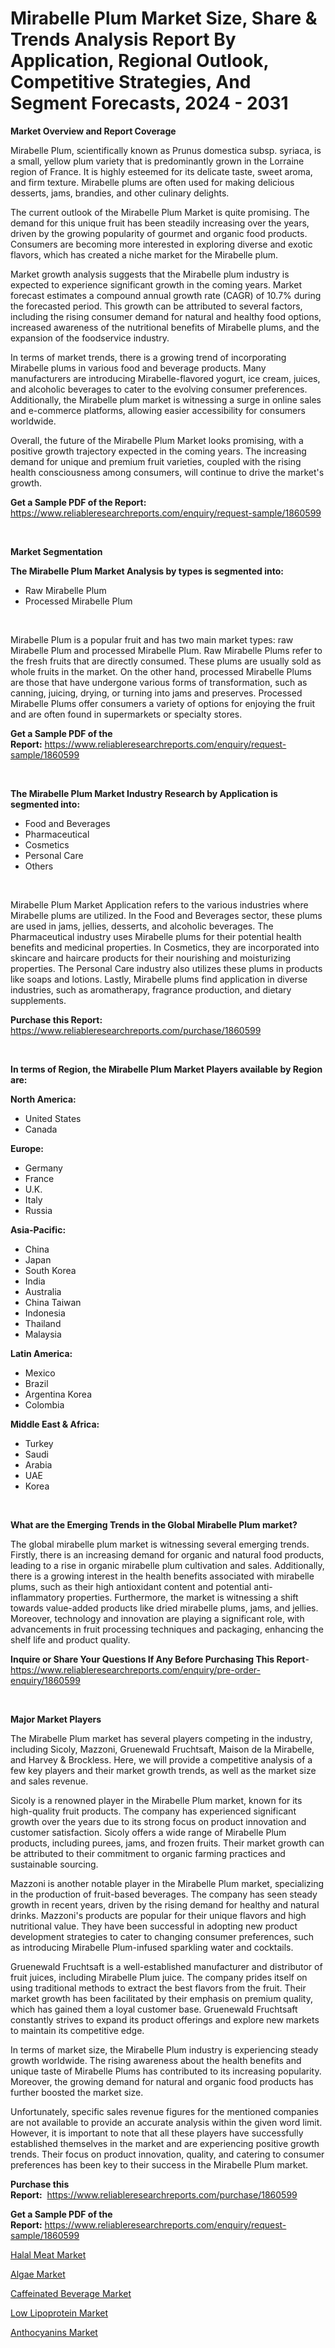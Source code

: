 <p><h1>Mirabelle Plum Market Size, Share & Trends Analysis Report By Application, Regional Outlook, Competitive Strategies, And Segment Forecasts, 2024 - 2031</h1></p><p><strong>Market Overview and Report Coverage</strong></p>
<p><p>Mirabelle Plum, scientifically known as Prunus domestica subsp. syriaca, is a small, yellow plum variety that is predominantly grown in the Lorraine region of France. It is highly esteemed for its delicate taste, sweet aroma, and firm texture. Mirabelle plums are often used for making delicious desserts, jams, brandies, and other culinary delights.</p><p>The current outlook of the Mirabelle Plum Market is quite promising. The demand for this unique fruit has been steadily increasing over the years, driven by the growing popularity of gourmet and organic food products. Consumers are becoming more interested in exploring diverse and exotic flavors, which has created a niche market for the Mirabelle plum.</p><p>Market growth analysis suggests that the Mirabelle plum industry is expected to experience significant growth in the coming years. Market forecast estimates a compound annual growth rate (CAGR) of 10.7% during the forecasted period. This growth can be attributed to several factors, including the rising consumer demand for natural and healthy food options, increased awareness of the nutritional benefits of Mirabelle plums, and the expansion of the foodservice industry.</p><p>In terms of market trends, there is a growing trend of incorporating Mirabelle plums in various food and beverage products. Many manufacturers are introducing Mirabelle-flavored yogurt, ice cream, juices, and alcoholic beverages to cater to the evolving consumer preferences. Additionally, the Mirabelle plum market is witnessing a surge in online sales and e-commerce platforms, allowing easier accessibility for consumers worldwide.</p><p>Overall, the future of the Mirabelle Plum Market looks promising, with a positive growth trajectory expected in the coming years. The increasing demand for unique and premium fruit varieties, coupled with the rising health consciousness among consumers, will continue to drive the market's growth.</p></p>
<p><strong>Get a Sample PDF of the Report:</strong> <a href="https://www.reliableresearchreports.com/enquiry/request-sample/1860599">https://www.reliableresearchreports.com/enquiry/request-sample/1860599</a></p>
<p>&nbsp;</p>
<p><strong>Market Segmentation</strong></p>
<p><strong>The Mirabelle Plum Market Analysis by types is segmented into:</strong></p>
<p><ul><li>Raw Mirabelle Plum</li><li>Processed Mirabelle Plum</li></ul></p>
<p>&nbsp;</p>
<p><p>Mirabelle Plum is a popular fruit and has two main market types: raw Mirabelle Plum and processed Mirabelle Plum. Raw Mirabelle Plums refer to the fresh fruits that are directly consumed. These plums are usually sold as whole fruits in the market. On the other hand, processed Mirabelle Plums are those that have undergone various forms of transformation, such as canning, juicing, drying, or turning into jams and preserves. Processed Mirabelle Plums offer consumers a variety of options for enjoying the fruit and are often found in supermarkets or specialty stores.</p></p>
<p><strong>Get a Sample PDF of the Report:</strong>&nbsp;<a href="https://www.reliableresearchreports.com/enquiry/request-sample/1860599">https://www.reliableresearchreports.com/enquiry/request-sample/1860599</a></p>
<p>&nbsp;</p>
<p><strong>The Mirabelle Plum Market Industry Research by Application is segmented into:</strong></p>
<p><ul><li>Food and Beverages</li><li>Pharmaceutical</li><li>Cosmetics</li><li>Personal Care</li><li>Others</li></ul></p>
<p>&nbsp;</p>
<p><p>Mirabelle Plum Market Application refers to the various industries where Mirabelle plums are utilized. In the Food and Beverages sector, these plums are used in jams, jellies, desserts, and alcoholic beverages. The Pharmaceutical industry uses Mirabelle plums for their potential health benefits and medicinal properties. In Cosmetics, they are incorporated into skincare and haircare products for their nourishing and moisturizing properties. The Personal Care industry also utilizes these plums in products like soaps and lotions. Lastly, Mirabelle plums find application in diverse industries, such as aromatherapy, fragrance production, and dietary supplements.</p></p>
<p><strong>Purchase this Report:</strong>&nbsp; <a href="https://www.reliableresearchreports.com/purchase/1860599">https://www.reliableresearchreports.com/purchase/1860599</a></p>
<p>&nbsp;</p>
<p><strong>In terms of Region, the Mirabelle Plum Market Players available by Region are:</strong></p>
<p>
    <p> <strong> North America: </strong>
        <ul>
            <li>United States</li>
            <li>Canada</li>
        </ul>
        </p> 
    <p> <strong> Europe: </strong>
        <ul>
            <li>Germany</li>
            <li>France</li>
            <li>U.K.</li>
            <li>Italy</li>
            <li>Russia</li>
        </ul>
        </p> 
    <p> <strong> Asia-Pacific: </strong>
        <ul>
            <li>China</li>
            <li>Japan</li>
            <li>South Korea</li>
            <li>India</li>
            <li>Australia</li>
            <li>China Taiwan</li>
            <li>Indonesia</li>
            <li>Thailand</li>
            <li>Malaysia</li>
        </ul>
        </p> 
    <p> <strong> Latin America: </strong>
        <ul>
            <li>Mexico</li>
            <li>Brazil</li>
            <li>Argentina Korea</li>
            <li>Colombia</li>
        </ul>
        </p> 
    <p> <strong> Middle East & Africa: </strong>
        <ul>
            <li>Turkey</li>
            <li>Saudi</li>
            <li>Arabia</li>
            <li>UAE</li>
            <li>Korea</li>
        </ul>
    </p>
    </p>
<p>&nbsp;</p>
<p><strong>What are the Emerging Trends in the Global Mirabelle Plum market?</strong></p>
<p><p>The global mirabelle plum market is witnessing several emerging trends. Firstly, there is an increasing demand for organic and natural food products, leading to a rise in organic mirabelle plum cultivation and sales. Additionally, there is a growing interest in the health benefits associated with mirabelle plums, such as their high antioxidant content and potential anti-inflammatory properties. Furthermore, the market is witnessing a shift towards value-added products like dried mirabelle plums, jams, and jellies. Moreover, technology and innovation are playing a significant role, with advancements in fruit processing techniques and packaging, enhancing the shelf life and product quality.</p></p>
<p><strong>Inquire or Share Your Questions If Any Before Purchasing This Report</strong>- <a href="https://www.reliableresearchreports.com/enquiry/pre-order-enquiry/1860599">https://www.reliableresearchreports.com/enquiry/pre-order-enquiry/1860599</a></p>
<p>&nbsp;</p>
<p><strong>Major Market Players</strong></p>
<p><p>The Mirabelle Plum market has several players competing in the industry, including Sicoly, Mazzoni, Gruenewald Fruchtsaft, Maison de la Mirabelle, and Harvey & Brockless. Here, we will provide a competitive analysis of a few key players and their market growth trends, as well as the market size and sales revenue.</p><p>Sicoly is a renowned player in the Mirabelle Plum market, known for its high-quality fruit products. The company has experienced significant growth over the years due to its strong focus on product innovation and customer satisfaction. Sicoly offers a wide range of Mirabelle Plum products, including purees, jams, and frozen fruits. Their market growth can be attributed to their commitment to organic farming practices and sustainable sourcing.</p><p>Mazzoni is another notable player in the Mirabelle Plum market, specializing in the production of fruit-based beverages. The company has seen steady growth in recent years, driven by the rising demand for healthy and natural drinks. Mazzoni's products are popular for their unique flavors and high nutritional value. They have been successful in adopting new product development strategies to cater to changing consumer preferences, such as introducing Mirabelle Plum-infused sparkling water and cocktails.</p><p>Gruenewald Fruchtsaft is a well-established manufacturer and distributor of fruit juices, including Mirabelle Plum juice. The company prides itself on using traditional methods to extract the best flavors from the fruit. Their market growth has been facilitated by their emphasis on premium quality, which has gained them a loyal customer base. Gruenewald Fruchtsaft constantly strives to expand its product offerings and explore new markets to maintain its competitive edge.</p><p>In terms of market size, the Mirabelle Plum industry is experiencing steady growth worldwide. The rising awareness about the health benefits and unique taste of Mirabelle Plums has contributed to its increasing popularity. Moreover, the growing demand for natural and organic food products has further boosted the market size.</p><p>Unfortunately, specific sales revenue figures for the mentioned companies are not available to provide an accurate analysis within the given word limit. However, it is important to note that all these players have successfully established themselves in the market and are experiencing positive growth trends. Their focus on product innovation, quality, and catering to consumer preferences has been key to their success in the Mirabelle Plum market.</p></p>
<p><strong>Purchase this Report:</strong>&nbsp;&nbsp;<a href="https://www.reliableresearchreports.com/purchase/1860599">https://www.reliableresearchreports.com/purchase/1860599</a></p>
<p></p>
<p><strong>Get a Sample PDF of the Report:</strong>&nbsp;<a href="https://www.reliableresearchreports.com/enquiry/request-sample/1860599">https://www.reliableresearchreports.com/enquiry/request-sample/1860599</a></p>
<p><p><a href="https://github.com/Paul14Anderson63/Market-Research-Report-List-2/blob/main/halal-meat-market.md">Halal Meat Market</a></p><p><a href="https://github.com/dringals/Market-Research-Report-List-2/blob/main/algae-market.md">Algae Market</a></p><p><a href="https://github.com/amonskiyk/Market-Research-Report-List-2/blob/main/caffeinated-beverage-market.md">Caffeinated Beverage Market</a></p><p><a href="https://github.com/gaydyna/Market-Research-Report-List-2/blob/main/low-lipoprotein-market.md">Low Lipoprotein Market</a></p><p><a href="https://github.com/tamvrosiya/Market-Research-Report-List-2/blob/main/anthocyanins-market.md">Anthocyanins Market</a></p></p>